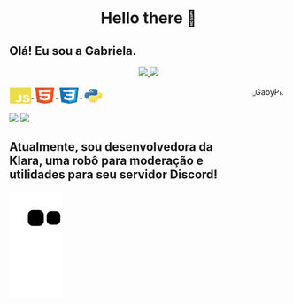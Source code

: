 <h1 align="center">Hello there  👋</h1>

## Olá! Eu sou a Gabriela.
<div align="center">
  <a href="https://github.com/gabyhacking">
  <img height="180em" src="https://github-readme-stats.vercel.app/api?username=gabyhacking&show_icons=true&theme=dracula&include_all_commits=true&count_private=true"/>
  <img height="180em" src="https://github-readme-stats.vercel.app/api/top-langs/?username=gabyhacking&layout=compact&langs_count=7&theme=dracula"/>
</div>
<div style="display: inline_block"><br>
  <img align="center" alt="Rafa-Js" height="30" width="40" src="https://raw.githubusercontent.com/devicons/devicon/master/icons/javascript/javascript-plain.svg">
  <img align="center" alt="GabyHTML" height="30" width="40" src="https://raw.githubusercontent.com/devicons/devicon/master/icons/html5/html5-original.svg">
  <img align="center" alt="GabyCSS" height="30" width="40" src="https://raw.githubusercontent.com/devicons/devicon/master/icons/css3/css3-original.svg">
  <img align="center" alt="GabyPython" height="30" width="40" src="https://raw.githubusercontent.com/devicons/devicon/master/icons/python/python-original.svg">
  <img align="right" alt="GabyPict" height="150" style="border-radius:50px;" src="https://cdn.discordapp.com/attachments/953748243156721749/987430238428467271/yei.png?width=676&height=676">
</div><br>
 
<div> 
  <a href="https://instagram.com/winnshw" target="_blank"><img src="https://img.shields.io/badge/-Instagram-%23E4405F?style=for-the-badge&logo=instagram&logoColor=white" target="_blank"></a>
 <a href="https://discord.gg/pWp3tG3bMN" target="_blank"><img src="https://img.shields.io/badge/Discord-7289DA?style=for-the-badge&logo=discord&logoColor=white" target="_blank"></a><br>

## Atualmente, sou desenvolvedora da Klara, uma robô para moderação e utilidades para seu servidor Discord!
 
  ![Snake animation](https://github.com/rafaballerini/rafaballerini/blob/output/github-contribution-grid-snake.svg)
 
</div>
